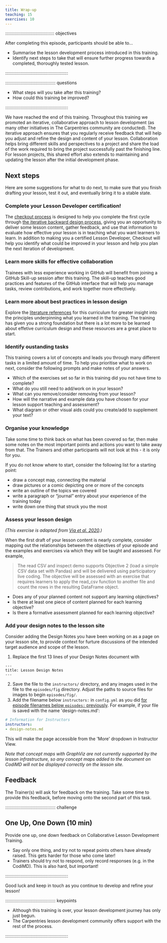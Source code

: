 ```yaml
---
title: Wrap-up
teaching: 15
exercises: 10
---
```


::::::::::::::::::::::::::::::::::::::: objectives

After completing this episode, participants should be able to...

- Summarise the lesson development process introduced in this training.
- Identify next steps to take that will ensure further progress towards a completed, thoroughly tested lesson.

::::::::::::::::::::::::::::::::::::::::::::::::::

:::::::::::::::::::::::::::::::::::::::: questions

- What steps will you take after this training?
- How could this training be improved?

::::::::::::::::::::::::::::::::::::::::::::::::::

We have reached the end of this training.
Throughout this training we promoted an iterative, collaborative approach to lesson development (as many other initiatives in The Carpentries community are conducted). 
The iterative approach ensures that you regularly receive feedback that will help you adjust and refine the design and content of your lesson.
Collaboration helps bring different skills and perspectives to a project and share the load of the work required to bring the project successfully past the finishing line. 
For lesson projects, this shared effort also extends to maintaining and updating the lesson after the initial development phase.

## Next steps
Here are some suggestions for what to do next, to make sure that you finish drafting your lesson, test it out, and eventually bring it to a stable state.

### Complete your Lesson Developer certification!
The [checkout process](../learners/checkout.md) is designed to help you complete the first cycle through [the iterative backward design process](lesson-design.md), giving you an opportunity to deliver some lesson content, gather feedback, and use that information to evaluate how effective your lesson is in teaching what you want learners to learn.
In addition to making you a certified Lesson Developer, Checkout will help you identify what could be improved in your lesson and help you plan the next iteration of development.

### Learn more skills for effective collaboration
Trainees with less experience working in GitHub will benefit from joining a GitHub Skill-up session after this training.
The skill-up teaches good practices and features of the GitHub interface that will help you manage tasks, review contributions, and work together more effectively.

### Learn more about best practices in lesson design
Explore the [literature references](../learners/reference.md#literature-reference-litref) for this curriculum for greater insight into the principles underpinning what you learned in the training.
The training has given you a strong foundation but there is a lot more to be learned about effetive curriculum design and these resources are a great place to start.

### Identify oustanding tasks
This training covers a lot of concepts and leads you through many different tasks in a limited amount of time.
To help you prioritise what to work on next, consider the following prompts and make notes of your answers.

- Which of the exercises set so far in this training did you not have time to complete?
- What do you still need to add/work on in your lesson?
- What can you remove/consider removing from your lesson?
- How will the narrative and example data you have chosen for your lesson support teaching and assessment?
- What diagram or other visual aids could you create/add to supplement your text?

### Organise your knowledge
Take some time to think back on what has been covered so far,
then make some notes on the most important points and actions you want to take away from that.
The Trainers and other participants will not look at this - it is only for you.

If you do not know where to start, consider the following list for a starting point:

- draw a concept map, connecting the material
- draw pictures or a comic depicting one or more of the concepts
- write an outline of the topics we covered
- write a paragraph or “journal” entry about your experience of the training today
- write down one thing that struck you the most

### Assess your lesson design
_(This exercise is adapted from [Via et al. 2020](learners/reference.md).)_

When the first draft of your lesson content is nearly complete, consider mapping out the relationships between the objectives of your episode and the examples and exercises via which they will be taught and assessed.
For example,

> The read CSV and inspect demo supports Objective 2 
> (load a simple CSV data set with Pandas) 
> and will be delivered using participatory live coding.
> The objective will be assessed with an exercise that 
> requires learners to apply the read_csv function to another file
> and count the rows in the resulting DataFrame object.

- Does any of your planned content not support any learning objectives?
- Is there at least one piece of content planned for each learning objective?
- Is there a formative assessment planned for each learning objective?

### Add your design notes to the lesson site
Consider adding the Design Notes you have been working on as a page on your lesson site, to provide context for furture discussions of the intended target audience and scope of the lesson.

1. Replace the first 13 lines of your Design Notes document with

  ```
  ---
  title: Lesson Design Notes
  ---
  ```
2. Save the file to the `instructors/` directory, and any images used in the file to the `episodes/fig` directory.
   Adjust the paths to source files for images to begin `episodes/fig/`.
3. Add the filename below `instructors:` in `config.yml` as you did 
   [for episode filenames below `episodes:` previously](./infrastructure.html#adding-a-new-episode-to-the-lesson-navigation).
   For example, if your file is saved with the name 'design-notes.md':

  ```yaml
  # Information for Instructors
  instructors:
  - design-notes.md
  ```

This will make the page accessible from the 'More' dropdown in Instructor View.

_Note that concept maps with GraphViz are not currently supported by the lesson infrastructure,
so any concept maps added to the document on CodiMD will not be displayed correctly on the lesson site._


## Feedback
The Trainer(s) will ask for feedback on the training.
Take some time to provide this feedback, before moving onto the second part of this task.

:::::::::::::::::::::::::::::::::::::::: challenge

## One Up, One Down (10 min)
Provide one up, one down feedback on Collaborative Lesson Development Training.

- Say only one thing, and try not to repeat points others have already raised.
  This gets harder for those who come later!
- Trainers should try not to respond, only record responses (e.g. in the CodiMD).
  This is also hard, but important!

::::::::::::::::::::::::::::::::::::::::::::::::::

Good luck and keep in touch as you continue to develop and refine your lesson!

:::::::::::::::::::::::::::::::::::::::: keypoints

- Although this training is over, your lesson development journey has only just begun.
- The Carpentries lesson development community offers support with the rest of the process.

::::::::::::::::::::::::::::::::::::::::::::::::::
